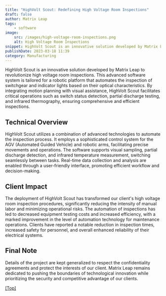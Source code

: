 ```yaml
---
title: "HighVolt Scout: Redefining High Voltage Room Inspections"
draft: false
author: Matrix Leap
tags:
    - software
image:
    src: /images/high-voltage-room-inspections.png
    alt: High Voltage Room Inspections
snippet: HighVolt Scout is an innovative solution developed by Matrix Leap to revolutionize high voltage room inspections. This advanced software system is tailored for a robotic platform that automates the inspection of switchgear and indicator lights based on their optical characteristics. By integrating motion planning with visual assistance, HighVolt Scout facilitates critical operations such as switch status detection, partial discharge testing, and infrared thermography, ensuring comprehensive and efficient inspections.
publishDate: 2023-03-18 11:39
category: Manufacturing
---
```


HighVolt Scout is an innovative solution developed by Matrix Leap to revolutionize high voltage room inspections. This advanced software system is tailored for a robotic platform that automates the inspection of switchgear and indicator lights based on their optical characteristics. By integrating motion planning with visual assistance, HighVolt Scout facilitates critical operations such as switch status detection, partial discharge testing, and infrared thermography, ensuring comprehensive and efficient inspections.

## Technical Overview

HighVolt Scout utilizes a combination of advanced technologies to automate the inspection process. It employs a sophisticated control system for the AGV (Automated Guided Vehicle) and robotic arms, facilitating precise movements and operations. The software supports visual sampling, partial discharge detection, and infrared temperature measurement, switching seamlessly between tasks. Real-time data collection and analysis are enabled through a user-friendly interface, promoting efficient workflow and decision-making.

## Client Impact

The deployment of HighVolt Scout has transformed our client's high voltage room inspection procedures, significantly reducing the intensity of manual labor and minimizing operational risks. The automation of inspections has led to decreased equipment testing costs and increased efficiency, with a marked improvement in the level of automation technology for maintenance operations. Clients have reported a notable reduction in inspection times, increased safety for personnel, and overall enhanced reliability of their electrical systems.

## Final Note

Details of the project are kept generalized to respect the confidentiality agreements and protect the interests of our client. Matrix Leap remains dedicated to pushing the boundaries of technological innovation while prioritizing the security and competitive advantage of our clients.

<a href="#top">[Top]</a>
